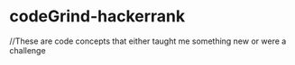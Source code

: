 # codeGrind-hackerrank

//These are code concepts that either taught me something new or were a challenge
